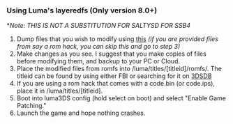 ### Using Luma's layeredfs (Only version 8.0+)
**Note: THIS IS NOT A SUBSTITUTION FOR SALTYSD FOR SSB4*

1. Dump files that you wish to modify using [this](https://github.com/knight-ryu12/godmode9-layeredfs-usage/blob/master/godmode9_cia_dumping_and_building.md) *(if you are provided files from say a rom hack, you can skip this and go to step 3)*
2. Make changes as you see. I suggest that you make copies of files before modifying them, and backup to your PC or Cloud.
3. Place the modified files from romfs into /luma/titles/[titleid]/romfs/. The titleid can be found by using either FBI or searching for it on [3DSDB](http://www.3dsdb.com/)
4. If you are using a rom hack that comes with a code.bin (or code.ips), place it in /luma/titles/[titleid]. 
5. Boot into luma3DS config (hold select on boot) and select "Enable Game Patching."
6. Launch the game and hope nothing crashes.

